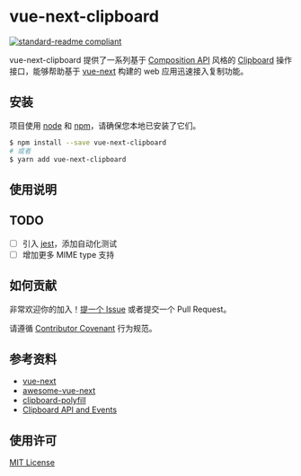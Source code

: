 # vue-next-clipboard

[![standard-readme compliant](https://img.shields.io/badge/readme%20style-standard-brightgreen.svg?style=flat-square)](https://github.com/RichardLitt/standard-readme)

vue-next-clipboard 提供了一系列基于 [Composition API](https://composition-api.vuejs.org/) 风格的 [Clipboard](https://www.w3.org/TR/clipboard-apis/) 操作接口，能够帮助基于 [vue-next](https://github.com/vuejs/vue-next) 构建的 web 应用迅速接入复制功能。

## 安装

项目使用 [node](http://nodejs.org) 和 [npm](https://npmjs.com)，请确保您本地已安装了它们。

```sh
$ npm install --save vue-next-clipboard
# 或者
$ yarn add vue-next-clipboard
```

## 使用说明

## TODO

- [ ] 引入 [jest](https://jestjs.io/)，添加自动化测试
- [ ] 增加更多 MIME type 支持

## 如何贡献

非常欢迎你的加入！[提一个 Issue](https://github.com/VanMess/vue-next-clipboard/issues/new) 或者提交一个 Pull Request。

请遵循 [Contributor Covenant](http://contributor-covenant.org/version/1/3/0/) 行为规范。

## 参考资料

- [vue-next](https://github.com/vuejs/vue-next)
- [awesome-vue-next](https://github.com/VanMess/awesome-vue-next)
- [clipboard-polyfill](https://github.com/lgarron/clipboard-polyfill)
- [Clipboard API and Events](https://www.w3.org/TR/clipboard-apis/)

## 使用许可

[MIT License](LICENSE)
